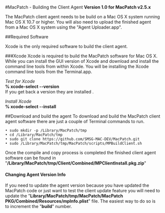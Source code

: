 #MacPatch - Building the Client Agent
**Version 1.0 for MacPatch v2.5.x**

The MacPatch client agent needs to be build on a Mac OS X system running Mac OS X 10.7 or higher. You will also need to upload the finished agent from a Mac OS X system using the "Agent Uploader.app".

##Required Software

Xcode is the only required software to build the client agent.

###Xcode
Xcode is required to build the MacPatch software for Mac OS X. While you can install the GUI version of Xcode and download and install the command line tools from within Xcode. You will be installing the Xcode command line tools from the Terminal.app.

*Test for Xcode*<br>
**% xcode-select --version**<br>
If you get back a version they are installed .

*Install Xcode*<br>
**% xcode-select --install**

##Download and build the agent
To download and build the MacPatch client agent software there are just a couple of Terminal commands to run.

	• sudo mkdir -p /Library/MacPatch/tmp
	• cd /Library/MacPatch/tmp
	• sudo git clone https://github.com/SMSG-MAC-DEV/MacPatch.git
	• sudo /Library/MacPatch/tmp/MacPatch/scripts/MPBuildClient.sh
	
Once the compile and copy process is completed the finished client agent software can be found in "**/Library/MacPatch/tmp/Client/Combined/MPClientInstall.pkg.zip**"

#### Changing Agent Version Info
If you need to update the agent version because you have updated the MacPatch code or just want to test the client update feature you will need to update the "**Library/MacPatch/tmp/MacPatch/MacPatch PKG/Combined/Resources/mpInfo.plist**" file. The easiest way to do so is to increment the "**build**" number.